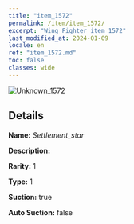 ```yaml
---
title: "item_1572"
permalink: /item/item_1572/
excerpt: "Wing Fighter item_1572"
last_modified_at: 2024-01-09
locale: en
ref: "item_1572.md"
toc: false
classes: wide
---
```



 ![Unknown_1572](/images/item/Settlement_star_p.png)



## Details

 **Name:** *Settlement_star* 

 **Description:** 

 **Rarity:** 1 

 **Type:** 1 

 **Suction:** true 

 **Auto Suction:** false 



